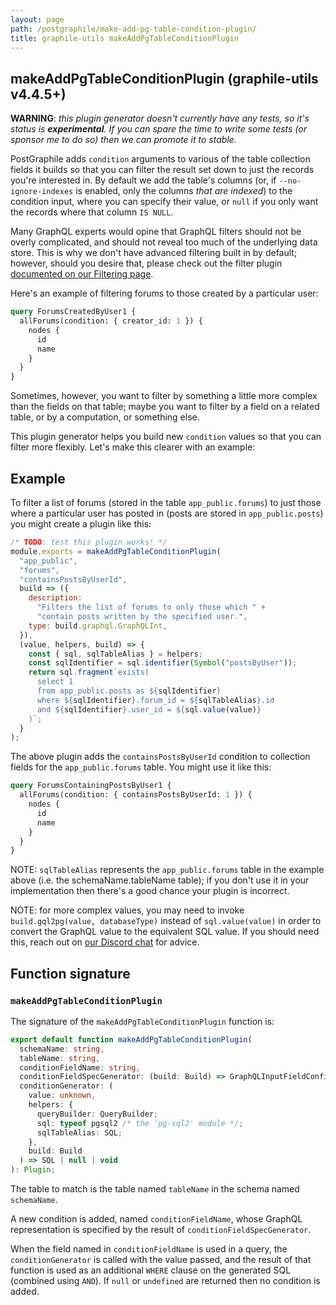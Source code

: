 ```yaml
---
layout: page
path: /postgraphile/make-add-pg-table-condition-plugin/
title: graphile-utils makeAddPgTableConditionPlugin
---
```


## makeAddPgTableConditionPlugin (graphile-utils v4.4.5+)

**WARNING**: _this plugin generator doesn't currently have any tests, so it's
status is **experimental**. If you can spare the time to write some tests (or
sponsor me to do so) then we can promote it to stable._

PostGraphile adds `condition` arguments to various of the table collection
fields it builds so that you can filter the result set down to just the
records you're interested in. By default we add the table's columns (or, if
`--no-ignore-indexes` is enabled, only the columns _that are indexed_) to the
condition input, where you can specify their value, or `null` if you only
want the records where that column `IS NULL`.

Many GraphQL experts would opine that GraphQL filters should not be overly
complicated, and should not reveal too much of the underlying data store.
This is why we don't have advanced filtering built in by default; however,
should you desire that, please check out the filter plugin [documented on our
Filtering page](/postgraphile/filtering/).

Here's an example of filtering forums to those created by a particular user:

```graphql
query ForumsCreatedByUser1 {
  allForums(condition: { creator_id: 1 }) {
    nodes {
      id
      name
    }
  }
}
```

Sometimes, however, you want to filter by something a little more complex
than the fields on that table; maybe you want to filter by a field on a
related table, or by a computation, or something else.

This plugin generator helps you build new `condition` values so that you can
filter more flexibly. Let's make this clearer with an example:

## Example

To filter a list of forums (stored in the table `app_public.forums`) to just
those where a particular user has posted in (posts are stored in
`app_public.posts`) you might create a plugin like this:

```js
/* TODO: test this plugin works! */
module.exports = makeAddPgTableConditionPlugin(
  "app_public",
  "forums",
  "containsPostsByUserId",
  build => ({
    description:
      "Filters the list of forums to only those which " +
      "contain posts written by the specified user.",
    type: build.graphql.GraphQLInt,
  }),
  (value, helpers, build) => {
    const { sql, sqlTableAlias } = helpers;
    const sqlIdentifier = sql.identifier(Symbol("postsByUser"));
    return sql.fragment`exists(
      select 1
      from app_public.posts as ${sqlIdentifier}
      where ${sqlIdentifier}.forum_id = ${sqlTableAlias}.id
      and ${sqlIdentifier}.user_id = ${sql.value(value)}
    )`;
  }
);
```

The above plugin adds the `containsPostsByUserId` condition to collection
fields for the `app_public.forums` table. You might use it like this:

```graphql
query ForumsContainingPostsByUser1 {
  allForums(condition: { containsPostsByUserId: 1 }) {
    nodes {
      id
      name
    }
  }
}
```

NOTE: `sqlTableAlias` represents the `app_public.forums` table in the example
above (i.e. the schemaName.tableName table); if you don't use it in your
implementation then there's a good chance your plugin is incorrect.

NOTE: for more complex values, you may need to invoke
`build.gql2pg(value, databaseType)` instead of `sql.value(value)` in order to
convert the GraphQL value to the equivalent SQL value. If you should need
this, reach out on [our Discord chat](https://discord.gg/graphile) for
advice.

## Function signature

### `makeAddPgTableConditionPlugin`

The signature of the `makeAddPgTableConditionPlugin` function is:

```ts
export default function makeAddPgTableConditionPlugin(
  schemaName: string,
  tableName: string,
  conditionFieldName: string,
  conditionFieldSpecGenerator: (build: Build) => GraphQLInputFieldConfig,
  conditionGenerator: (
    value: unknown,
    helpers: {
      queryBuilder: QueryBuilder;
      sql: typeof pgsql2 /* the 'pg-sql2' module */;
      sqlTableAlias: SQL;
    },
    build: Build
  ) => SQL | null | void
): Plugin;
```

The table to match is the table named `tableName` in the schema named `schemaName`.

A new condition is added, named `conditionFieldName`, whose GraphQL
representation is specified by the result of `conditionFieldSpecGenerator`.

When the field named in `conditionFieldName` is used in a query, the
`conditionGenerator` is called with the value passed, and the result of that
function is used as an additional `WHERE` clause on the generated SQL
(combined using `AND`). If `null` or `undefined` are returned then no
condition is added.

